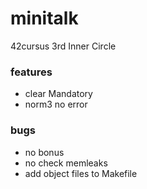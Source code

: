 # minitalk
42cursus 3rd Inner Circle

### features
* clear Mandatory
* norm3 no error

### bugs
* no bonus
* no check memleaks
* add object files to Makefile
